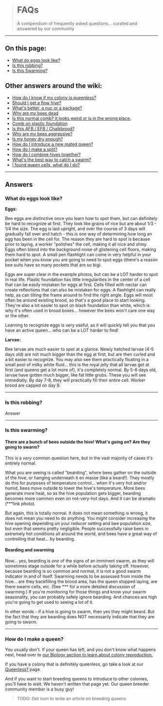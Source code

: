 > # FAQs
> A compendium of frequently asked questions... curated and answered by our community
---

## On this page:
* [What do eggs look like?](#what-do-eggs-look-like)
* [Is this robbing?](#is-this-robbing)
* [Is this Swarming?](#is-this-swarming)

## Other answers around the wiki:
* [How do I know if my colony is queenless?](/wiki/queen_events/determining_queenlessness)
* [Should I get a flow hive?](/wiki/faqs/beekeeper/to_flow_or_not_to_flow)
* [What's better, a nuc or a package?](/wiki/faqs/beekeeper/nucs_vs_packages)
* [Why are my bees dead](/wiki/faqs/beekeeper/why_are_my_bees_dead)
* [Is this normal comb? It looks weird or is in the wrong place.](/wiki/faqs/beekeeper/comb)
* [Comb on plastic foundation](/wiki/faqs/beekeeper/plastic_foundation)
* [Is this AFB / EFB / Chalkbrood?](/wiki/diseases/)
* [Why are my bees aggressive?](/wiki/faqs/beekeeper/hot_hives)
* [Is my honey dry enough?](/wiki/faqs/beekeeper/honey_moisture)
* [How do I introduce a new mated queen?](/wiki/queen_events/queen_introduction)
* [How do I make a split?](/wiki/queen_events/swarming/)
* [How do I combine hives together?](/wiki/guides/combining_hives)
* [What's the best way to catch a swarm?](/wiki/queen_events/swarming/bait_hives)
* [I found queen cells, what do I do?](/wiki/queen_events/faq)

---

## Answers

### What do eggs look like?

**Eggs:**

Bee eggs are distinctive once you learn how to spot them, but can definitely be hard to recognize at first.  They look like grains of rice but are about 1/3 - 1/4 the size.  The egg is laid upright, and over the course of 3 days will gradually fall over and hatch - this is one way of determining how long an egg has been in the cell for. The reason they are hard to spot is because prior to laying, a worker "polishes" the cell, making it all nice and shiny. Eggs often blend into the background noise of glistening cell floors, making them hard to spot. A small pen flashlight can come in very helpful in your pocket when you know you are going to need to spot eggs (there's a reason bee suits have so many pockets that are so big).

Eggs are super clear in the example photos, but can be a LOT harder to spot in real life.  Plastic foundation has little irregularities in the center of a cell that can be easily mistaken for eggs at first.  Cells filled with nectar can create reflections that can also be mistaken for eggs.  A flashlight can really help, as can tilting the frame around to find the right angle.  Eggs will most often be around existing brood, so that's a good place to start looking.  They're also a lot easier to spot on black foundation than white, which is why it's often used in brood boxes... however the bees won't care one way or the other.  

Learning to recognize eggs is very useful, as it will quickly tell you that you have an active queen... who can be a LOT harder to find!

**Larvae:**

Bee larvae are much easier to spot at a glance.  Newly hatched larvae (4-5 days old) are not much bigger than the egg at first, but are then curled and a bit easier to recognize.  You may also see them practically floating in a small pool of milky white fluid... this is the royal jelly that all larvae get at first (and queens get a lot more of), it's completely normal. By 5-6 days old, larvae have gotten much bigger, like fat little grubs. These you will see immediatly.  By day 7-8, they will practically fill their entire cell.  Worker brood are capped on day 9.  

---


### Is this robbing?
Answer

---

### Is this swarming?
#### There are a bunch of bees outside the hive! What's going on?  Are they going to swarm?

This is a *very* common question here, but in the vast majority of cases it's entirely normal.  

What you are seeing is called "bearding", where bees gather on the outside of the hive, or hanging underneath it en masse (like a beard!).  They mostly do this for purposes of temperature control... when it's very hot and/or humid, bees move outside to lower the hive's temperature.  More bees generate more heat, so as the hive population gets bigger, bearding becomes more common even on not-very-hot days.  And it can be dramatic (***link photo).  

But again, this is totally normal.  It does not mean something is wrong, it does not mean you need to do anything.  You *might* consider increasing the hive opening depending on your reducer setting and bee population size, but even that seems pretty negligible.  People successfully raise bees in extremely hot conditions all around the world, and bees have a great way of controlling that heat... by bearding. 

#### Bearding and swarming

Now... yes, bearding is *one* of the signs of an imminent swarm, as they will sometimes stage outside for a while before actually taking off.  However, because bearding is so common and normal, it is not a good swarm indicator in and of itself.  Swarming needs to be assessed from inside the hive... are they backfilling the brood area, has the queen stopped laying, are there swarm cells, etc. (See *** for a more detailed discussion of swarming.)  If you're monitoring for those things and know your swarm seasonality, you can probably safely ignore bearding.  And chances are high you're going to get used to seeing a lot of it.

In other words - if a hive is going to swarm, then yes they might beard.  But the fact that they are bearding does NOT necessarily indicate that they are going to swarm.  

---

### How do I make a queen?

You usually don't. If your queen has left, and you don't know what happens next, head over to [our Biology section to learn about colony reproduction.](/wiki/biology/)

If you have a colony that is definitely queenless, go take a look at our [Queenless?](/wiki/queen_events/determining_queenlessness) page.

And if you want to start breeding queens to introduce to other colonies, you'll have to wait. We haven't written that page yet. Our queen breeder community member is a busy guy! 

>TODO: Get num to write an article on breeding queens
